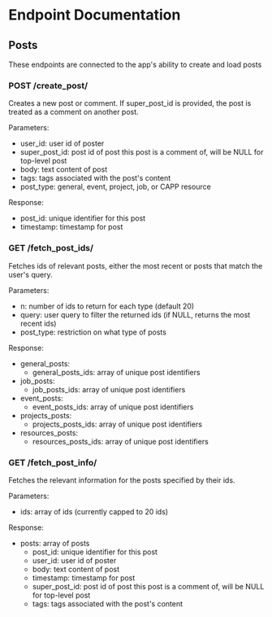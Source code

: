 # Endpoint Documentation

## Posts

These endpoints are connected to the app's ability to create and load posts

### POST /create_post/

Creates a new post or comment. If super_post_id is provided, the post is treated as a comment on another post.

Parameters:
- user_id: user id of poster
- super_post_id: post id of post this post is a comment of, will be NULL for top-level post
- body: text content of post
- tags: tags associated with the post's content
- post_type: general, event, project, job, or CAPP resource

Response:
- post_id: unique identifier for this post
- timestamp: timestamp for post

### GET /fetch_post_ids/

Fetches ids of relevant posts, either the most recent or posts that match the user's query.

Parameters:
- n: number of ids to return for each type (default 20)
- query: user query to filter the returned ids (if NULL, returns the most recent ids)
- post_type: restriction on what type of posts

Response:
- general_posts:
    - general_posts_ids: array of unique post identifiers
- job_posts:
    - job_posts_ids: array of unique post identifiers
- event_posts:
    - event_posts_ids: array of unique post identifiers
- projects_posts:
    - projects_posts_ids: array of unique post identifiers
- resources_posts:
    - resources_posts_ids: array of unique post identifiers

### GET /fetch_post_info/

Fetches the relevant information for the posts specified by their ids.

Parameters:
- ids: array of ids (currently capped to 20 ids)

Response:
- posts: array of posts
    - post_id: unique identifier for this post
    - user_id: user id of poster
    - body: text content of post
    - timestamp: timestamp for post
    - super_post_id: post id of post this post is a comment of, will be NULL for top-level post
    - tags: tags associated with the post's content
